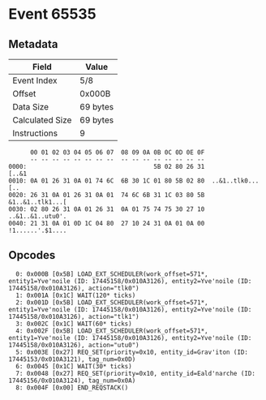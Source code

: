 # Event 65535

## Metadata

| Field           | Value    |
|-----------------|----------|
| Event Index     | 5/8      |
| Offset          | 0x000B   |
| Data Size       | 69 bytes |
| Calculated Size | 69 bytes |
| Instructions    | 9        |

```
      00 01 02 03 04 05 06 07  08 09 0A 0B 0C 0D 0E 0F
      -- -- -- -- -- -- -- --  -- -- -- -- -- -- -- --
0000:                                   5B 02 80 26 31             [..&1
0010: 0A 01 26 31 0A 01 74 6C  6B 30 1C 01 80 5B 02 80  ..&1..tlk0...[..
0020: 26 31 0A 01 26 31 0A 01  74 6C 6B 31 1C 03 80 5B  &1..&1..tlk1...[
0030: 02 80 26 31 0A 01 26 31  0A 01 75 74 75 30 27 10  ..&1..&1..utu0'.
0040: 21 31 0A 01 0D 1C 04 80  27 10 24 31 0A 01 0A 00  !1......'.$1....
```

## Opcodes

```
  0: 0x000B [0x5B] LOAD_EXT_SCHEDULER(work_offset=571*, entity1=Yve'noile (ID: 17445158/0x010A3126), entity2=Yve'noile (ID: 17445158/0x010A3126), action="tlk0")
  1: 0x001A [0x1C] WAIT(120* ticks)
  2: 0x001D [0x5B] LOAD_EXT_SCHEDULER(work_offset=571*, entity1=Yve'noile (ID: 17445158/0x010A3126), entity2=Yve'noile (ID: 17445158/0x010A3126), action="tlk1")
  3: 0x002C [0x1C] WAIT(60* ticks)
  4: 0x002F [0x5B] LOAD_EXT_SCHEDULER(work_offset=571*, entity1=Yve'noile (ID: 17445158/0x010A3126), entity2=Yve'noile (ID: 17445158/0x010A3126), action="utu0")
  5: 0x003E [0x27] REQ_SET(priority=0x10, entity_id=Grav'iton (ID: 17445153/0x010A3121), tag_num=0x0D)
  6: 0x0045 [0x1C] WAIT(30* ticks)
  7: 0x0048 [0x27] REQ_SET(priority=0x10, entity_id=Eald'narche (ID: 17445156/0x010A3124), tag_num=0x0A)
  8: 0x004F [0x00] END_REQSTACK()
```
